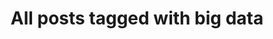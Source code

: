 ---
layout: tag
title: "All posts tagged with big data"
permalink: /weblog/tags/big-data/
taxonomy: big data
---